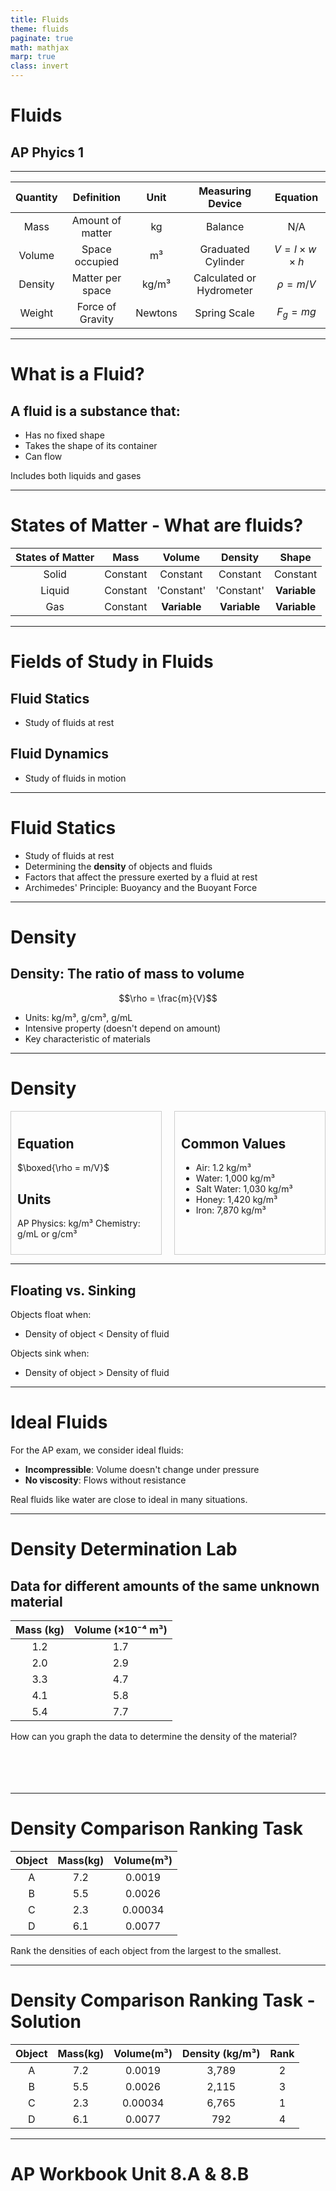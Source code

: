 ```yaml
---
title: Fluids
theme: fluids
paginate: true
math: mathjax
marp: true
class: invert
---
```


# Fluids <!--fit--->

## AP Phyics 1

---


| Quantity | Definition | Unit | Measuring Device | Equation |
|:--------:|:----------:|:----:|:----------------:|:--------:|
| Mass | Amount of matter | kg | Balance | N/A |
| Volume | Space occupied | m³ | Graduated Cylinder | $V = l \times w \times h$ |
| Density | Matter per space | kg/m³ | Calculated or Hydrometer | $\rho = m/V$ |
| Weight | Force of Gravity | Newtons | Spring Scale | $F_g = mg$ |


---

# What is a Fluid?

## A **fluid** is a substance that:

- Has no fixed shape
- Takes the shape of its container
- Can flow

Includes both liquids and gases

---


# States of Matter - What are fluids?


| States of Matter | Mass | Volume | Density | Shape |
|:----------------:|:----:|:------:|:-------:|:-----:|
| Solid | Constant | Constant | Constant | Constant |
| Liquid | Constant | 'Constant' | 'Constant' | **Variable** |
| Gas | Constant | **Variable** | **Variable** | **Variable** |

---
  
# Fields of Study in Fluids

## Fluid Statics 
- Study of fluids at rest


## Fluid Dynamics
- Study of fluids in motion

---

# Fluid Statics

* Study of fluids at rest
* Determining the **density** of objects and fluids
* Factors that affect the pressure exerted by a fluid at rest
* Archimedes' Principle: Buoyancy and the Buoyant Force

---

# Density 

## Density: The ratio of mass to volume

$$\rho = \frac{m}{V}$$

- Units: kg/m³, g/cm³, g/mL
- Intensive property (doesn't depend on amount)
- Key characteristic of materials

---

# Density

<div class="grid">
<div class="col">

## Equation
$\boxed{\rho = m/V}$

## Units
AP Physics: kg/m³
Chemistry: g/mL or g/cm³

</div>
<div class="col">

## Common Values
- Air: 1.2 kg/m³
- Water: 1,000 kg/m³
- Salt Water: 1,030 kg/m³
- Honey: 1,420 kg/m³ 
- Iron: 7,870 kg/m³

</div>
</div>



<style>
.grid {
  display: grid;
  grid-template-columns: 1fr 1fr;
  gap: 20px;
}
.col {
  padding: 10px;
  border: 1px solid #ccc;
}
</style>

---

## Floating vs. Sinking
Objects float when:

- Density of object < Density of fluid

Objects sink when:

- Density of object > Density of fluid

---

# Ideal Fluids 

For the AP exam, we consider ideal fluids:

- **Incompressible**: Volume doesn't change under pressure
- **No viscosity**: Flows without resistance

Real fluids like water are close to ideal in many situations.



---


# Density Determination Lab
## Data for different amounts of the same unknown material

| Mass (kg) | Volume (×10⁻⁴ m³) |
|:---------:|:-----------------:|
| 1.2 | 1.7 |
| 2.0 | 2.9 |
| 3.3 | 4.7 |
| 4.1 | 5.8 |
| 5.4 | 7.7 |

<div class="question-box">
How can you graph the data to determine the density of the material?
</div>

<br>
<br>
<br>
<br>


---

# Density Comparison Ranking Task


| Object | Mass(kg) | Volume(m³) |
|:------:|:--------:|:----------:|
| A | 7.2 | 0.0019 |
| B | 5.5 | 0.0026 |
| C | 2.3 | 0.00034 |
| D | 6.1 | 0.0077 |

<div class="question-box">
Rank the densities of each object from the largest to the smallest.
</div>



---

# Density Comparison Ranking Task - Solution

| Object | Mass(kg) | Volume(m³) | Density (kg/m³) | Rank |
|:------:|:--------:|:----------:|:--------------:|:----:|
| A | 7.2 | 0.0019 | 3,789 | 2 |
| B | 5.5 | 0.0026 | 2,115 | 3 |
| C | 2.3 | 0.00034 | 6,765 | 1 |
| D | 6.1 | 0.0077 | 792 | 4 |



---

# AP Workbook Unit 8.A & 8.B <!--fit--->
